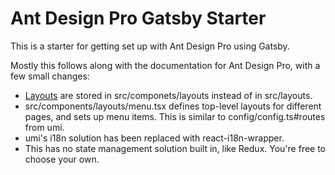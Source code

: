 # Ant Design Pro Gatsby Starter

This is a starter for getting set up with Ant Design Pro using Gatsby.

Mostly this follows along with the documentation for Ant Design Pro, with a few
small changes:

-   [Layouts](https://pro.ant.design/docs/layout) are stored in
    src/componets/layouts instead of in src/layouts.
-   src/components/layouts/menu.tsx defines top-level layouts for different pages,
    and sets up menu items. This is similar to config/config.ts#routes from umi.
-   umi's i18n solution has been replaced with react-i18n-wrapper.
-   This has no state management solution built in, like Redux. You're free
    to choose your own.
